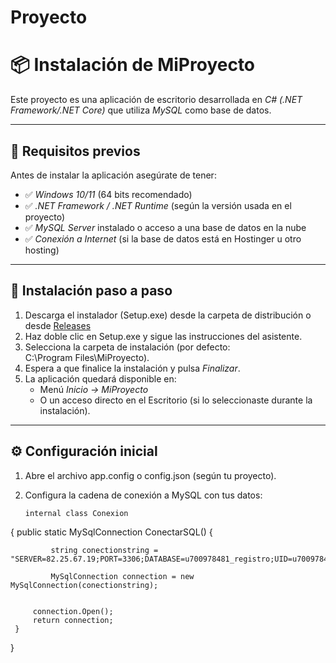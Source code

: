 # Proyecto
# 📦 Instalación de MiProyecto

Este proyecto es una aplicación de escritorio desarrollada en *C# (.NET Framework/.NET Core)* que utiliza *MySQL* como base de datos.

---

## 🚀 Requisitos previos

Antes de instalar la aplicación asegúrate de tener:

- ✅ *Windows 10/11* (64 bits recomendado)  
- ✅ *.NET Framework / .NET Runtime* (según la versión usada en el proyecto)  
- ✅ *MySQL Server* instalado o acceso a una base de datos en la nube  
- ✅ *Conexión a Internet* (si la base de datos está en Hostinger u otro hosting)

---

## 🔧 Instalación paso a paso

1. Descarga el instalador (Setup.exe) desde la carpeta de distribución o desde [Releases](#)  
2. Haz doble clic en Setup.exe y sigue las instrucciones del asistente.  
3. Selecciona la carpeta de instalación (por defecto:  
   C:\Program Files\MiProyecto).  
4. Espera a que finalice la instalación y pulsa *Finalizar*.  
5. La aplicación quedará disponible en:  
   - Menú *Inicio → MiProyecto*  
   - O un acceso directo en el Escritorio (si lo seleccionaste durante la instalación).

---

## ⚙ Configuración inicial

1. Abre el archivo app.config o config.json (según tu proyecto).  
2. Configura la cadena de conexión a MySQL con tus datos:  

   ```xml
   internal class Conexion 
 {
     public static MySqlConnection ConectarSQL()
     {
         
         
             string conectionstring = "SERVER=82.25.67.19;PORT=3306;DATABASE=u700978481_registro;UID=u700978481_sena;PWD=Faber271204*";

             MySqlConnection connection = new MySqlConnection(conectionstring);


         connection.Open();
         return connection;
     }
 }
